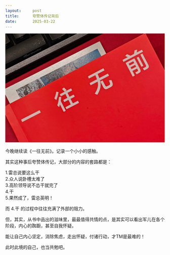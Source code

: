 ```yaml
---
layout:     post
title:      夸赞体传记背后
date:       2025-03-22
---
```


![一往无前](/images/202503/ywwq.png)  

今晚继续读《一往无前》。记录一个小小的感触。

其实这种事后夸赞体传记，大部分的内容的套路都是：  

1.雷总说要这么干   
2.众人说卧槽太难了  
3.高阶领导说不怂干就完了  
4.干  
5.果然成了，雷总英明！  

而 4.干 的过程中往往充满了外部的阻力。

但，其实，从书中品出的滋味里，最最值得共情的点，是其实可以看出军儿在各个阶段，内心的踟蹰，甚至自我怀疑。

能让自己内心坚定，消除焦虑，走出怀疑，付诸行动，才TM是最难的！

此时此境的自己，也当共勉吧。
